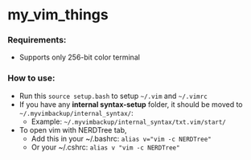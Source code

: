 # my_vim_things

### Requirements:
- Supports only 256-bit color terminal

### How to use:
- Run this `source setup.bash` to setup `~/.vim` and `~/.vimrc`
- If you have any **internal syntax-setup** folder, it should be moved to `~/.myvimbackup/internal_syntax/`:
  - Example: `~/.myvimbackup/internal_syntax/txt.vim/start/`
- To open vim with NERDTree tab, 
  - Add this in your ~/.bashrc: `alias v="vim -c NERDTree"`
  - Or your ~/.cshrc: `alias v "vim -c NERDTree"`
